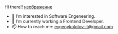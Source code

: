 Hi there!! [изображение](https://user-images.githubusercontent.com/94759875/145422079-efad959d-6693-4df0-8536-ab1906a367f7.png)

- 👀 I’m interested in Software Engeneering.
- 🌱 I’m currently working a Frontend Developer.
- 📫 How to reach me: evgenykolotov-it@gmail.com

<!---
evgenykolotov/evgenykolotov is a ✨ special ✨ repository because its `README.md` (this file) appears on your GitHub profile.
You can click the Preview link to take a look at your changes.
--->
